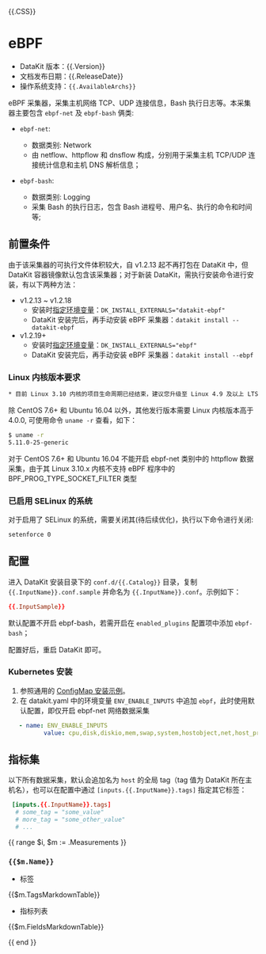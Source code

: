{{.CSS}}
# eBPF

- DataKit 版本：{{.Version}}
- 文档发布日期：{{.ReleaseDate}}
- 操作系统支持：`{{.AvailableArchs}}`

eBPF 采集器，采集主机网络 TCP、UDP 连接信息，Bash 执行日志等。本采集器主要包含 `ebpf-net` 及 `ebpf-bash` 俩类:

  * `ebpf-net`:
    * 数据类别: Network
    * 由 netflow、httpflow 和 dnsflow 构成，分别用于采集主机 TCP/UDP 连接统计信息和主机 DNS 解析信息；

  * `ebpf-bash`:
    * 数据类别: Logging
    * 采集 Bash 的执行日志，包含 Bash 进程号、用户名、执行的命令和时间等;

## 前置条件

由于该采集器的可执行文件体积较大，自 v1.2.13 起不再打包在 DataKit 中，但 DataKit 容器镜像默认包含该采集器；对于新装 DataKit，需执行安装命令进行安装，有以下两种方法：

- v1.2.13 ~ v1.2.18
  - 安装时[指定环境变量](datakit-install#f9858758)：`DK_INSTALL_EXTERNALS="datakit-ebpf"`
  - DataKit 安装完后，再手动安装 eBPF 采集器：`datakit install --datakit-ebpf`
- v1.2.19+
  - 安装时[指定环境变量](datakit-install#f9858758)：`DK_INSTALL_EXTERNALS="ebpf"`
  - DataKit 安装完后，再手动安装 eBPF 采集器：`datakit install --ebpf`

### Linux 内核版本要求

```txt
* 目前 Linux 3.10 内核的项目生命周期已经结束，建议您升级至 Linux 4.9 及以上 LTS 版内核
```

除 CentOS 7.6+ 和 Ubuntu 16.04 以外，其他发行版本需要 Linux 内核版本高于 4.0.0, 可使用命令 `uname -r` 查看，如下：

```sh
$ uname -r 
5.11.0-25-generic
```

对于 CentOS 7.6+ 和 Ubuntu 16.04 不能开启 ebpf-net 类别中的 httpflow 数据采集，由于其 Linux 3.10.x 内核不支持 eBPF 程序中的 BPF_PROG_TYPE_SOCKET_FILTER 类型

### 已启用 SELinux 的系统

对于启用了 SELinux 的系统，需要关闭其(待后续优化)，执行以下命令进行关闭:

```sh
setenforce 0
```

## 配置

进入 DataKit 安装目录下的 `conf.d/{{.Catalog}}` 目录，复制 `{{.InputName}}.conf.sample` 并命名为 `{{.InputName}}.conf`。示例如下：

```toml
{{.InputSample}}
```

默认配置不开启 ebpf-bash，若需开启在 `enabled_plugins` 配置项中添加 `ebpf-bash`；

配置好后，重启 DataKit 即可。

### Kubernetes 安装

1. 参照通用的 [ConfigMap 安装示例](datakit-daemonset-deploy#fb919c14)。
2. 在 datakit.yaml 中的环境变量 `ENV_ENABLE_INPUTS` 中追加 `ebpf`，此时使用默认配置，即仅开启 ebpf-net 网络数据采集

```yaml
   - name: ENV_ENABLE_INPUTS
          value: cpu,disk,diskio,mem,swap,system,hostobject,net,host_processes,container,ebpf

```

## 指标集

以下所有数据采集，默认会追加名为 `host` 的全局 tag（tag 值为 DataKit 所在主机名），也可以在配置中通过 `[inputs.{{.InputName}}.tags]` 指定其它标签：

``` toml
 [inputs.{{.InputName}}.tags]
  # some_tag = "some_value"
  # more_tag = "some_other_value"
  # ...
```

{{ range $i, $m := .Measurements }}

### `{{$m.Name}}`

-  标签

{{$m.TagsMarkdownTable}}

- 指标列表

{{$m.FieldsMarkdownTable}}

{{ end }}
